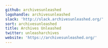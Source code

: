 ```yaml
---
github: archivesunleashed
logohandle: archivesunleashed
slack: 'http://slack.archivesunleashed.org/'
sort: archivesunleashed
title: Archives Unleashed
twitter: unleasharchives
website: 'https://archivesunleashed.org/'
---
```

